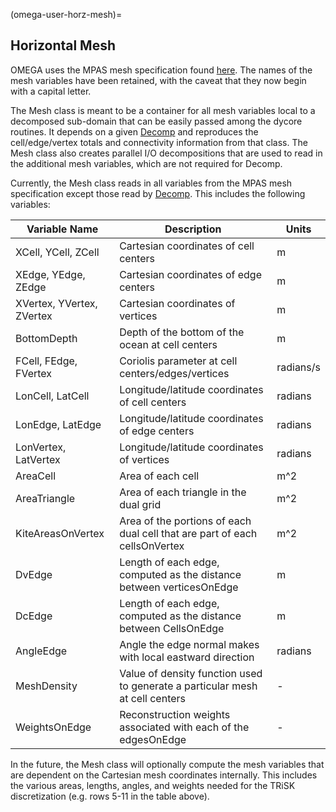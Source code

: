 (omega-user-horz-mesh)=

## Horizontal Mesh

OMEGA uses the MPAS mesh specification found
[here](https://mpas-dev.github.io/files/documents/MPAS-MeshSpec.pdf). The names
of the mesh variables have been retained, with the caveat that they now begin
with a capital letter.

The Mesh class is meant to be a container for all mesh variables local to a
decomposed sub-domain that can be easily passed among the dycore routines. It
depends on a given [Decomp](#omega-user-decomp) and reproduces the
cell/edge/vertex totals and connectivity information from that class. The Mesh
class also creates parallel I/O decompositions that are used to read in the
additional mesh variables, which are not required for Decomp.

Currently, the Mesh class reads in all variables from the MPAS mesh
specification except those read by [Decomp](#omega-dev-decomp).
This includes the following variables:

| Variable Name | Description | Units |
| ------------- | ----------- | ----- |
| XCell, YCell, ZCell | Cartesian coordinates of cell centers | m |
| XEdge, YEdge, ZEdge | Cartesian coordinates of edge centers | m |
| XVertex, YVertex, ZVertex | Cartesian coordinates of vertices | m |
| BottomDepth | Depth of the bottom of the ocean at cell centers | m |
| FCell, FEdge, FVertex | Coriolis parameter at cell centers/edges/vertices | radians/s |
| LonCell, LatCell | Longitude/latitude coordinates of cell centers | radians |
| LonEdge, LatEdge | Longitude/latitude coordinates of edge centers | radians |
| LonVertex, LatVertex | Longitude/latitude coordinates of vertices | radians |
| AreaCell | Area of each cell | m^2 |
| AreaTriangle | Area of each triangle in the dual grid | m^2 |
| KiteAreasOnVertex | Area of the portions of each dual cell that are part of each cellsOnVertex | m^2 |
| DvEdge | Length of each edge, computed as the distance between verticesOnEdge | m |
| DcEdge | Length of each edge, computed as the distance between CellsOnEdge | m |
| AngleEdge | Angle the edge normal makes with local eastward direction | radians |
| MeshDensity | Value of density function used to generate a particular mesh at cell centers | - |
| WeightsOnEdge | Reconstruction weights associated with each of the edgesOnEdge | - |

In the future, the Mesh class will optionally compute the mesh variables that
are dependent on the Cartesian mesh coordinates internally.
This includes the various areas, lengths, angles, and weights needed for the
TRiSK discretization (e.g. rows 5-11 in the table above).
